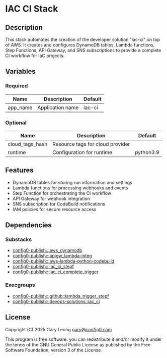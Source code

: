 # IAC CI Stack

## Description
This stack automates the creation of the developer solution "iac-ci" on top of AWS. It creates and configures DynamoDB tables, Lambda functions, Step Functions, API Gateway, and SNS subscriptions to provide a complete CI workflow for IaC projects.

## Variables

### Required
| Name | Description | Default |
|------|-------------|---------|
| app_name | Application name | iac-ci |

### Optional
| Name | Description | Default |
|------|-------------|---------|
| cloud_tags_hash | Resource tags for cloud provider |  |
| runtime | Configuration for runtime | python3.9 |

## Features
- DynamoDB tables for storing run information and settings
- Lambda functions for processing webhooks and events
- Step Function for orchestrating the CI workflow
- API Gateway for webhook integration
- SNS subscription for CodeBuild notifications
- IAM policies for secure resource access

## Dependencies

### Substacks
- [config0-publish:::aws_dynamodb](https://api-app.config0.com/web_api/v1.0/stacks/config0-publish/aws_dynamodb)
- [config0-publish:::apigw_lambda-integ](https://api-app.config0.com/web_api/v1.0/stacks/config0-publish/apigw_lambda-integ)
- [config0-publish:::aws-lambda-python-codebuild](https://api-app.config0.com/web_api/v1.0/stacks/config0-publish/aws-lambda-python-codebuild)
- [config0-publish:::iac_ci_stepf](https://api-app.config0.com/web_api/v1.0/stacks/config0-publish/iac_ci_stepf)
- [config0-publish:::iac_ci_complete_trigger](https://api-app.config0.com/web_api/v1.0/stacks/config0-publish/iac_ci_complete_trigger)

### Execgroups
- [config0-publish:::github::lambda_trigger_stepf](https://api-app.config0.com/web_api/v1.0/exec/groups/config0-publish/github/lambda_trigger_stepf)
- [config0-publish:::devops-solutions::iac_ci](https://api-app.config0.com/web_api/v1.0/exec/groups/config0-publish/devops-solutions/iac_ci)

## License
Copyright (C) 2025 Gary Leong <gary@config0.com>

This program is free software: you can redistribute it and/or modify
it under the terms of the GNU General Public License as published by
the Free Software Foundation, version 3 of the License.